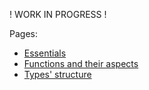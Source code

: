 ! WORK IN PROGRESS !

Pages:
- [Essentials](https://your-trickster.github.io/essentials)
- [Functions and their aspects](https://your-trickster.github.io/functions)
- [Types' structure](https://your-trickster.github.io/structure)
